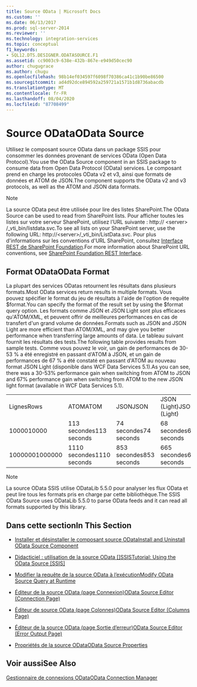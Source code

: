 ```yaml
---
title: Source OData | Microsoft Docs
ms.custom: ''
ms.date: 06/13/2017
ms.prod: sql-server-2014
ms.reviewer: ''
ms.technology: integration-services
ms.topic: conceptual
f1_keywords:
- SQL12.DTS.DESIGNER.ODATASOURCE.F1
ms.assetid: cc9003c9-638e-432b-867e-e949d50cec90
author: chugugrace
ms.author: chugu
ms.openlocfilehash: 98b14ef034597f6098f70386ca41c1b90be86500
ms.sourcegitcommit: ad4d92dce894592a259721a1571b1d8736abacdb
ms.translationtype: MT
ms.contentlocale: fr-FR
ms.lasthandoff: 08/04/2020
ms.locfileid: "87708499"
---
```

# <a name="odata-source"></a><span data-ttu-id="2a8be-102">Source OData</span><span class="sxs-lookup"><span data-stu-id="2a8be-102">OData Source</span></span>
  <span data-ttu-id="2a8be-103">Utilisez le composant source OData dans un package SSIS pour consommer les données provenant de services OData (Open Data Protocol).</span><span class="sxs-lookup"><span data-stu-id="2a8be-103">You use the OData Source component in an SSIS package to consume data from Open Data Protocol (OData) services.</span></span> <span data-ttu-id="2a8be-104">Le composant prend en charge les protocoles OData v2 et v3, ainsi que formats de données et ATOM de JSON.</span><span class="sxs-lookup"><span data-stu-id="2a8be-104">The component supports the OData v2 and v3 protocols, as well as the ATOM and JSON data formats.</span></span>  
  
> [!NOTE]  
>  <span data-ttu-id="2a8be-105">La source OData peut être utilisée pour lire des listes SharePoint.</span><span class="sxs-lookup"><span data-stu-id="2a8be-105">The OData Source can be used to read from SharePoint lists.</span></span> <span data-ttu-id="2a8be-106">Pour afficher toutes les listes sur votre serveur SharePoint, utilisez l’URL suivante : http:// \<server> /_vti_bin/listdata.svc.</span><span class="sxs-lookup"><span data-stu-id="2a8be-106">To see all lists on your SharePoint server, use the following URL: http://\<server>/_vti_bin/ListData.svc.</span></span> <span data-ttu-id="2a8be-107">Pour plus d'informations sur les conventions d'URL SharePoint, consultez [Interface REST de SharePoint Foundation](https://msdn.microsoft.com/library/ff521587.aspx).</span><span class="sxs-lookup"><span data-stu-id="2a8be-107">For more information about SharePoint URL conventions, see [SharePoint Foundation REST Interface](https://msdn.microsoft.com/library/ff521587.aspx).</span></span>  
  
## <a name="odata-format"></a><span data-ttu-id="2a8be-108">Format OData</span><span class="sxs-lookup"><span data-stu-id="2a8be-108">OData Format</span></span>  
 <span data-ttu-id="2a8be-109">La plupart des services ODatas retournent les résultats dans plusieurs formats.</span><span class="sxs-lookup"><span data-stu-id="2a8be-109">Most OData services return results in multiple formats.</span></span> <span data-ttu-id="2a8be-110">Vous pouvez spécifier le format du jeu de résultats à l'aide de l'option de requête $format.</span><span class="sxs-lookup"><span data-stu-id="2a8be-110">You can specify the format of the result set by using the $format query option.</span></span> <span data-ttu-id="2a8be-111">Les formats comme JSON et JSON Light sont plus efficaces qu'ATOM/XML, et peuvent offrir de meilleures performances en cas de transfert d'un grand volume de données.</span><span class="sxs-lookup"><span data-stu-id="2a8be-111">Formats such as JSON and JSON Light are more efficient than ATOM/XML, and may give you better performance when transferring large amounts of data.</span></span> <span data-ttu-id="2a8be-112">Le tableau suivant fournit les résultats des tests.</span><span class="sxs-lookup"><span data-stu-id="2a8be-112">The following table provides results from sample tests.</span></span> <span data-ttu-id="2a8be-113">Comme vous pouvez le voir, un gain de performances de 30-53 % a été enregistré en passant d'ATOM à JSON, et un gain de performances de 67 % a été constaté en passant d'ATOM au nouveau format JSON Light (disponible dans WCF Data Services 5.1).</span><span class="sxs-lookup"><span data-stu-id="2a8be-113">As you can see, there was a 30-53% performance gain when switching from ATOM to JSON and 67% performance gain when switching from ATOM to the new JSON light format (available in WCF Data Services 5.1).</span></span>  
  
|||||  
|-|-|-|-|  
|<span data-ttu-id="2a8be-114">Lignes</span><span class="sxs-lookup"><span data-stu-id="2a8be-114">Rows</span></span>|<span data-ttu-id="2a8be-115">ATOM</span><span class="sxs-lookup"><span data-stu-id="2a8be-115">ATOM</span></span>|<span data-ttu-id="2a8be-116">JSON</span><span class="sxs-lookup"><span data-stu-id="2a8be-116">JSON</span></span>|<span data-ttu-id="2a8be-117">JSON (Light)</span><span class="sxs-lookup"><span data-stu-id="2a8be-117">JSON (Light)</span></span>|  
|<span data-ttu-id="2a8be-118">10000</span><span class="sxs-lookup"><span data-stu-id="2a8be-118">10000</span></span>|<span data-ttu-id="2a8be-119">113 secondes</span><span class="sxs-lookup"><span data-stu-id="2a8be-119">113 seconds</span></span>|<span data-ttu-id="2a8be-120">74 secondes</span><span class="sxs-lookup"><span data-stu-id="2a8be-120">74 seconds</span></span>|<span data-ttu-id="2a8be-121">68 secondes</span><span class="sxs-lookup"><span data-stu-id="2a8be-121">68 seconds</span></span>|  
|<span data-ttu-id="2a8be-122">1000000</span><span class="sxs-lookup"><span data-stu-id="2a8be-122">1000000</span></span>|<span data-ttu-id="2a8be-123">1110 secondes</span><span class="sxs-lookup"><span data-stu-id="2a8be-123">1110 seconds</span></span>|<span data-ttu-id="2a8be-124">853 secondes</span><span class="sxs-lookup"><span data-stu-id="2a8be-124">853 seconds</span></span>|<span data-ttu-id="2a8be-125">665 secondes</span><span class="sxs-lookup"><span data-stu-id="2a8be-125">665 seconds</span></span>|  
  
> [!NOTE]  
>  <span data-ttu-id="2a8be-126">La source OData SSIS utilise ODataLib 5.5.0 pour analyser les flux OData et peut lire tous les formats pris en charge par cette bibliothèque.</span><span class="sxs-lookup"><span data-stu-id="2a8be-126">The SSIS OData Source uses ODataLib 5.5.0 to parse OData feeds and it can read all formats supported by this library.</span></span>  
  
## <a name="in-this-section"></a><span data-ttu-id="2a8be-127">Dans cette section</span><span class="sxs-lookup"><span data-stu-id="2a8be-127">In This Section</span></span>  
  
-   [<span data-ttu-id="2a8be-128">Installer et désinstaller le composant source OData</span><span class="sxs-lookup"><span data-stu-id="2a8be-128">Install and Uninstall OData Source Component</span></span>](../install-and-uninstall-odata-source-component.md)  
  
-   [<span data-ttu-id="2a8be-129">Didacticiel : utilisation de la source OData &#91;&#93;SSIS</span><span class="sxs-lookup"><span data-stu-id="2a8be-129">Tutorial: Using the OData Source &#91;SSIS&#93;</span></span>](tutorial-using-the-odata-source.md)  
  
-   [<span data-ttu-id="2a8be-130">Modifier la requête de la source OData à l’exécution</span><span class="sxs-lookup"><span data-stu-id="2a8be-130">Modify OData Source Query at Runtime</span></span>](modify-odata-source-query-at-runtime.md)  
  
-   [<span data-ttu-id="2a8be-131">Éditeur de la source OData &#40;page Connexion&#41;</span><span class="sxs-lookup"><span data-stu-id="2a8be-131">OData Source Editor &#40;Connection Page&#41;</span></span>](../odata-source-editor-connection-page.md)  
  
-   [<span data-ttu-id="2a8be-132">Éditeur de source OData &#40;page Colonnes&#41;</span><span class="sxs-lookup"><span data-stu-id="2a8be-132">OData Source Editor &#40;Columns Page&#41;</span></span>](../odata-source-editor-columns-page.md)  
  
-   [<span data-ttu-id="2a8be-133">Éditeur de la source OData &#40;page Sortie d’erreur&#41;</span><span class="sxs-lookup"><span data-stu-id="2a8be-133">OData Source Editor &#40;Error Output Page&#41;</span></span>](../odata-source-editor-error-output-page.md)  
  
-   [<span data-ttu-id="2a8be-134">Propriétés de la source OData</span><span class="sxs-lookup"><span data-stu-id="2a8be-134">OData Source Properties</span></span>](odata-source-properties.md)  
  
## <a name="see-also"></a><span data-ttu-id="2a8be-135">Voir aussi</span><span class="sxs-lookup"><span data-stu-id="2a8be-135">See Also</span></span>  
 [<span data-ttu-id="2a8be-136">Gestionnaire de connexions OData</span><span class="sxs-lookup"><span data-stu-id="2a8be-136">OData Connection Manager</span></span>](../connection-manager/odata-connection-manager.md)  
  
  
